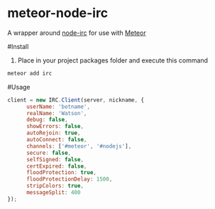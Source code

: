 meteor-node-irc
===============
A wrapper around [node-irc](https://github.com/martynsmith/node-irc) for use with [Meteor](http://meteor.com)

#Install
1. Place in your project packages folder and execute this command
```bash
meteor add irc
```

#Usage
```javascript
client = new IRC.Client(server, nickname, {
      userName: 'botname',
      realName: 'Watson',
      debug: false,
      showErrors: false,
      autoRejoin: true,
      autoConnect: false,
      channels: ['#meteor', '#nodejs'],
      secure: false,
      selfSigned: false,
      certExpired: false,
      floodProtection: true,
      floodProtectionDelay: 1500,
      stripColors: true,
      messageSplit: 400
});
```
